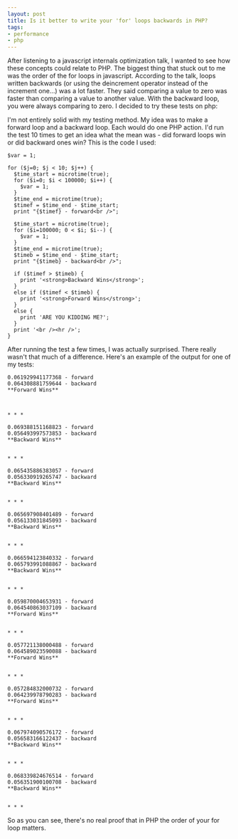 ```yaml
---
layout: post
title: Is it better to write your 'for' loops backwards in PHP?
tags:
- performance
- php
---
```

After listening to a javascript internals optimization talk, I wanted to see how these concepts could relate to PHP.  The biggest thing that stuck out to me was the order of the for loops in javascript.  According to the talk, loops written backwards (or using the deincrement operator instead of the increment one...) was a lot faster.  They said comparing a value to zero was faster than comparing a value to another value.  With the backward loop, you were always comparing to zero.  I decided to try these tests on php:

I'm not entirely solid with my testing method.  My idea was to make a forward loop and a backward loop.  Each would do one PHP action.  I'd run the test 10 times to get an idea what the mean was - did forward loops win or did backward ones win?  This is the code I used:

```php?start_inline=1
$var = 1;
 
for ($j=0; $j < 10; $j++) {
  $time_start = microtime(true);
  for ($i=0; $i < 100000; $i++) {
    $var = 1;
  }
  $time_end = microtime(true);
  $timef = $time_end - $time_start;
  print "{$timef} - forward<br />";
 
  $time_start = microtime(true);
  for ($i=100000; 0 < $i; $i--) {
    $var = 1;
  }
  $time_end = microtime(true);
  $timeb = $time_end - $time_start;
  print "{$timeb} - backward<br />";
 
  if ($timef > $timeb) {
    print '<strong>Backward Wins</strong>';
  }
  else if ($timef < $timeb) {
    print '<strong>Forward Wins</strong>';
  }
  else {
    print 'ARE YOU KIDDING ME?';
  }
  print '<br /><hr />';
}    
```

After running the test a few times, I was actually surprised.  There really wasn't that much of a difference.  Here's an example of the output for one of my tests:

    0.061929941177368 - forward
    0.064308881759644 - backward
    **Forward Wins**
    
    
    
    * * *
    
    0.069388151168823 - forward
    0.056493997573853 - backward
    **Backward Wins**
    
    
    * * *
    
    0.065435886383057 - forward
    0.056330919265747 - backward
    **Backward Wins**
    
    
    * * *
    
    0.065697908401489 - forward
    0.056133031845093 - backward
    **Backward Wins**
    
    
    * * *
    
    0.066594123840332 - forward
    0.065793991088867 - backward
    **Backward Wins**
    
    
    * * *
    
    0.059870004653931 - forward
    0.064540863037109 - backward
    **Forward Wins**
    
    
    * * *
    
    0.057721138000488 - forward
    0.064589023590088 - backward
    **Forward Wins**
    
    
    * * *
    
    0.057284832000732 - forward
    0.064239978790283 - backward
    **Forward Wins**
    
    
    * * *
    
    0.067974090576172 - forward
    0.056583166122437 - backward
    **Backward Wins**
    
    
    * * *
    
    0.068339824676514 - forward
    0.056351900100708 - backward
    **Backward Wins**
    
    
    * * *

So as you can see, there's no real proof that in PHP the order of your for loop matters.
